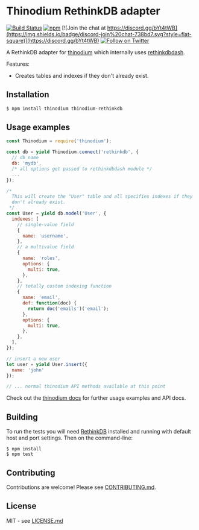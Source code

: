 # Thinodium RethinkDB adapter

[![Build Status](https://travis-ci.org/thinodium/thinodium-rethinkdb.svg?branch=master)](http://travis-ci.org/thinodium/thinodium-rethinkdb)
[![npm](https://img.shields.io/npm/v/thinodium-rethinkdb.svg?maxAge=2592000)](https://www.npmjs.com/package/thinodium-rethinkdb)
[![Join the chat at https://discord.gg/bYt4tWB](https://img.shields.io/badge/discord-join%20chat-738bd7.svg?style=flat-square)](https://discord.gg/bYt4tWB)
[![Follow on Twitter](https://img.shields.io/twitter/url/http/shields.io.svg?style=social&label=Follow&maxAge=2592000)](https://twitter.com/hiddentao)

A RethinkDB adapter for [thinodium](https://github.com/thinodium/thinodium)
which internally uses [rethinkdbdash](https://github.com/neumino/rethinkdbdash).

Features:

* Creates tables and indexes if they don't already exist.

## Installation

```bash
$ npm install thinodium thinodium-rethinkdb
```

## Usage examples

```js
const Thinodium = require('thinodium');

const db = yield Thinodium.connect('rethinkdb', {
  // db name
  db: 'mydb',
  /* all options get passed to rethinkdbdash module */
  ...
});

/*
  This will create the "User" table and all specifies indexes if they
  don't already exist.
 */
const User = yield db.model('User', {
  indexes: [
    // single-value field
    {
      name: 'username',
    },
    // a multivalue field
    {
      name: 'roles',
      options: {
        multi: true,
      },
    },  
    // totally custom indexing function
    {
      name: 'email',
      def: function(doc) {
        return doc('emails')('email');
      },
      options: {
        multi: true,
      },
    },
  ],
});

// insert a new user
let user = yield User.insert({
  name: 'john'
});

// ... normal thinodium API methods available at this point
```

Check out the [thinodium docs](https://hiddentao.github.io/thinodium) for further usage examples and API docs.

## Building

To run the tests you will need [RethinkDB](https://www.rethinkdb.com/) installed
and running with default host and port settings. Then on the command-line:

    $ npm install
    $ npm test

## Contributing

Contributions are welcome! Please see [CONTRIBUTING.md](https://github.com/thinodium/thinodium-rethinkdb/blob/master/CONTRIBUTING.md).

## License

MIT - see [LICENSE.md](https://github.com/thinodium/thinodium-rethinkdb/blob/master/LICENSE.md)
